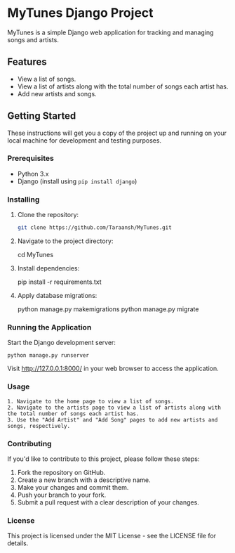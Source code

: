 # MyTunes Django Project

MyTunes is a simple Django web application for tracking and managing songs and artists.

## Features

- View a list of songs.
- View a list of artists along with the total number of songs each artist has.
- Add new artists and songs.

## Getting Started

These instructions will get you a copy of the project up and running on your local machine for development and testing purposes.

### Prerequisites

- Python 3.x
- Django (install using `pip install django`)

### Installing

1. Clone the repository:

   ```bash
   git clone https://github.com/Taraansh/MyTunes.git

   ```

2. Navigate to the project directory:

   cd MyTunes

3. Install dependencies:

   pip install -r requirements.txt

4. Apply database migrations:

   python manage.py makemigrations
   python manage.py migrate

### Running the Application

Start the Django development server:

    python manage.py runserver

Visit http://127.0.0.1:8000/ in your web browser to access the application.

### Usage

    1. Navigate to the home page to view a list of songs.
    2. Navigate to the artists page to view a list of artists along with the total number of songs each artist has.
    3. Use the "Add Artist" and "Add Song" pages to add new artists and songs, respectively.

### Contributing

If you'd like to contribute to this project, please follow these steps:

1. Fork the repository on GitHub.
2. Create a new branch with a descriptive name.
3. Make your changes and commit them.
4. Push your branch to your fork.
5. Submit a pull request with a clear description of your changes.

### License

This project is licensed under the MIT License - see the LICENSE file for details.

